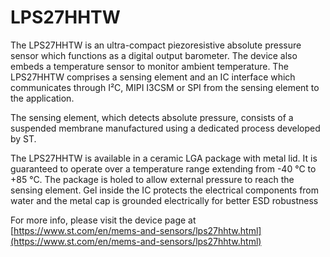 # LPS27HHTW

The LPS27HHTW is an ultra-compact piezoresistive absolute pressure sensor which
functions as a digital output barometer. The device also embeds a temperature
sensor to monitor ambient temperature. The LPS27HHTW comprises a sensing
element and an IC interface which communicates through I²C, MIPI I3CSM or SPI
from the sensing element to the application.

The sensing element, which detects absolute pressure, consists of a suspended
membrane manufactured using a dedicated process developed by ST.

The LPS27HHTW is available in a ceramic LGA package with metal lid. It is
guaranteed to operate over a temperature range extending from -40 °C to +85 °C.
The package is holed to allow external pressure to reach the sensing element.
Gel inside the IC protects the electrical components from water and the metal cap
is grounded electrically for better ESD robustness

For more info, please visit the device page at [https://www.st.com/en/mems-and-sensors/lps27hhtw.html](https://www.st.com/en/mems-and-sensors/lps27hhtw.html)

